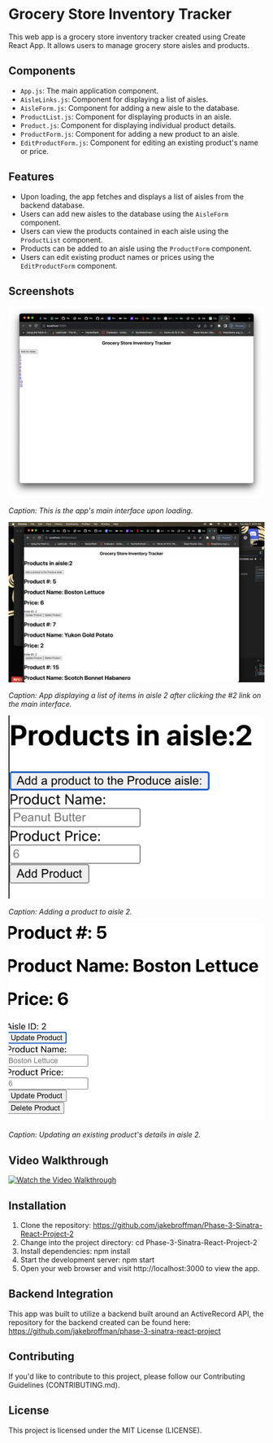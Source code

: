 # Grocery Store Inventory Tracker

This web app is a grocery store inventory tracker created using Create React App. It allows users to manage grocery store aisles and products.

## Components

- `App.js`: The main application component.
- `AisleLinks.js`: Component for displaying a list of aisles.
- `AisleForm.js`: Component for adding a new aisle to the database.
- `ProductList.js`: Component for displaying products in an aisle.
- `Product.js`: Component for displaying individual product details.
- `ProductForm.js`: Component for adding a new product to an aisle.
- `EditProductForm.js`: Component for editing an existing product's name or price.

## Features

- Upon loading, the app fetches and displays a list of aisles from the backend database.
- Users can add new aisles to the database using the `AisleForm` component.
- Users can view the products contained in each aisle using the `ProductList` component.
- Products can be added to an aisle using the `ProductForm` component.
- Users can edit existing product names or prices using the `EditProductForm` component.

## Screenshots

![Screenshot 1](app_screenshots/ScreenShot1.png)

*Caption: This is the app's main interface upon loading.*

![Screenshot 2](app_screenshots/ScrrenShot2.png)

*Caption: App displaying a list of items in aisle 2 after clicking the #2 link on the main interface.*

![Screenshot 3](app_screenshots/ScreenShot3.png)

*Caption: Adding a product to aisle 2.*

![Screenshot 4](app_screenshots/ScreenShot4.png)

*Caption: Updating an existing product's details in aisle 2.*

## Video Walkthrough

[![Watch the Video Walkthrough](https://img.youtube.com/vi/M6n4rmrumAc/0.jpg)](https://youtu.be/M6n4rmrumAc)


## Installation

1. Clone the repository: https://github.com/jakebroffman/Phase-3-Sinatra-React-Project-2
2. Change into the project directory: cd Phase-3-Sinatra-React-Project-2
3. Install dependencies: npm install
4. Start the development server: npm start
5. Open your web browser and visit http://localhost:3000 to view the app.

## Backend Integration

This app was built to utilize a backend built around an ActiveRecord API, the repository for the backend created can be found here: https://github.com/jakebroffman/phase-3-sinatra-react-project

## Contributing

If you'd like to contribute to this project, please follow our Contributing Guidelines (CONTRIBUTING.md).

## License

This project is licensed under the MIT License (LICENSE).


